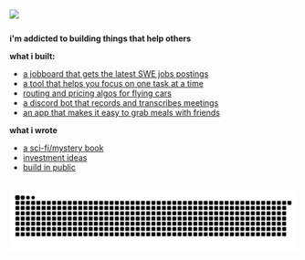 # <img src="https://emojis.slackmojis.com/emojis/images/1531849430/4246/blob-sunglasses.gif?1531849430" width="30"/>

**i'm addicted to building things that help others**

**what i built:**

-  [a jobboard that gets the latest SWE jobs postings](https://mochiday.co)
-  [a tool that helps you focus on one task at a time](https://forget.work)
-  [routing and pricing algos for flying cars](https://github.com/Arrow-air)
-  [a discord bot that records and transcribes meetings](https://www.producthunt.com/products/hearhear)
-  [an app that makes it easy to grab meals with friends](https://apps.apple.com/us/app/mealq/id1594982631)

**what i wrote**
-  [a sci-fi/mystery book](https://www.amazon.com/Five-Kingdoms-Empires-Fissure-Imperium-ebook/dp/B071CM68D7)
-  [investment ideas](https://moicandroic.home.blog)
-  [build in public](https://www.linkedin.com/in/xipuli/recent-activity/all/)

  ![Snake animation](https://github.com/GoodluckH/GoodluckH/blob/output/github-contribution-grid-snake-dark.svg?palette=github-dark)
